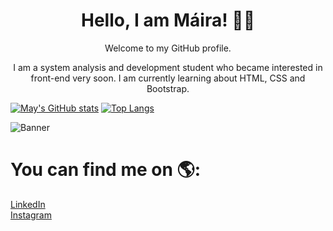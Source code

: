 <div align="center">

# Hello, I am Máira! 👱‍♀
Welcome to my GitHub profile.


I am a system analysis and development student who became interested in front-end very soon. I am currently learning about HTML, CSS and Bootstrap. 

</div>

[![May's GitHub stats](https://github-readme-stats.vercel.app/api?username=mayacdev)](https://github.com/mayacdev/github-readme-stats?theme=ambient_gradient) 
[![Top Langs](https://github-readme-stats.vercel.app/api/top-langs/?username=mayacdev)](https://github.com/mayacdev/github-readme-stats)

![Banner](https://hermes.dio.me/public-users/malmeidac210/share/b42eb7d9fcd9b690f5021995c5df2fc2.png)

# You can find me on 🌎:<br>
<a href="https://www.linkedin.com/in/mairaalmeidac/">LinkedIn</a><br>
<a href="https://www.instagram.com/deucemaycare/">Instagram</a>



<!---
mayacdev/mayacdev is a ✨ special ✨ repository because its `README.md` (this file) appears on your GitHub profile.
You can click the Preview link to take a look at your changes.
--->
